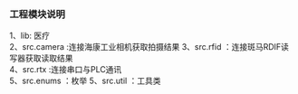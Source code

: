 ### 工程模块说明 ###
1、lib: 医疗   
2、src.camera :连接海康工业相机获取拍摄结果
3、src.rfid ：连接斑马RDIF读写器获取读取结果  
4、src.rtx :连接串口与PLC通讯  
5、src.enums ：枚举
5、src.util ：工具类  
